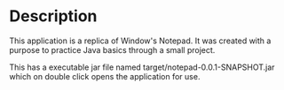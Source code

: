 # Description
This application is a replica of Window's Notepad. It was created with a purpose to practice Java basics through a small project.

This has a executable jar file named target/notepad-0.0.1-SNAPSHOT.jar which on double click opens the application for use.
